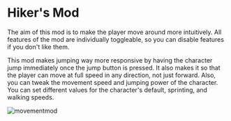 # Hiker's Mod
The aim of this mod is to make the player move around more intuitively. All features of the mod are individually toggleable, so you can disable features if you don't like them.  
  
This mod makes jumping way more responsive by having the character jump immediately once the jump button is pressed. It also makes it so that the player can move at full speed in any direction, not just forward. Also, you can tweak the movement speed and jumping power of the character. You can set different values for the character's default, sprinting, and walking speeds.

![movementmod](https://user-images.githubusercontent.com/96493201/147374247-7a5c972e-b115-493d-8ca1-55e84ca97a97.png)
